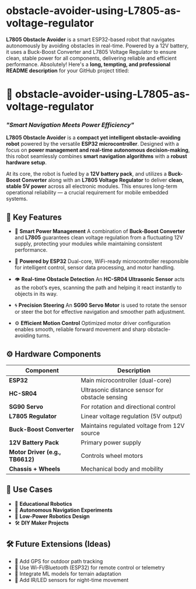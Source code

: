 # obstacle-avoider-using-L7805-as-voltage-regulator
**L7805 Obstacle Avoider** is a smart ESP32-based robot that navigates autonomously by avoiding obstacles in real-time. Powered by a 12V battery, it uses a Buck-Boost Converter and L7805 Voltage Regulator to ensure clean, stable power for all components, delivering reliable and efficient performance.
Absolutely! Here's a **long, tempting, and professional README description** for your GitHub project titled:


# 🚗 obstacle-avoider-using-L7805-as-voltage-regulator

### *"Smart Navigation Meets Power Efficiency"*

**L7805 Obstacle Avoider** is a **compact yet intelligent obstacle-avoiding robot** powered by the versatile **ESP32 microcontroller**. Designed with a focus on **power management and real-time autonomous decision-making**, this robot seamlessly combines **smart navigation algorithms** with a **robust hardware setup**.

At its core, the robot is fueled by a **12V battery pack**, and utilizes a **Buck-Boost Converter** along with an **L7805 Voltage Regulator** to deliver **clean, stable 5V power** across all electronic modules. This ensures long-term operational reliability — a crucial requirement for mobile embedded systems.


## 🔧 Key Features

* 🔋 **Smart Power Management**
  A combination of **Buck-Boost Converter** and **L7805** guarantees clean voltage regulation from a fluctuating 12V supply, protecting your modules while maintaining consistent performance.

* 🧠 **Powered by ESP32**
  Dual-core, WiFi-ready microcontroller responsible for intelligent control, sensor data processing, and motor handling.

* 👁️ **Real-time Obstacle Detection**
  An **HC-SR04 Ultrasonic Sensor** acts as the robot’s eyes, scanning the path and helping it react instantly to objects in its way.

* 🌀 **Precision Steering**
  An **SG90 Servo Motor** is used to rotate the sensor or steer the bot for effective navigation and smoother path adjustment.

* ⚙️ **Efficient Motion Control**
  Optimized motor driver configuration enables smooth, reliable forward movement and sharp obstacle-avoiding turns.


## ⚙️ Hardware Components

| Component                       | Description                                     |
| ------------------------------- | ----------------------------------------------- |
| **ESP32**                       | Main microcontroller (dual-core)                |
| **HC-SR04**                     | Ultrasonic distance sensor for obstacle sensing |
| **SG90 Servo**                  | For rotation and directional control            |
| **L7805 Regulator**             | Linear voltage regulation (5V output)           |
| **Buck-Boost Converter**        | Maintains regulated voltage from 12V source     |
| **12V Battery Pack**            | Primary power supply                            |
| **Motor Driver (e.g., TB6612)** | Controls wheel motors                           |
| **Chassis + Wheels**            | Mechanical body and mobility                    |


## 🧪 Use Cases

* 🤖 **Educational Robotics**
* 🚧 **Autonomous Navigation Experiments**
* 🔋 **Low-Power Robotics Design**
* 🛠️ **DIY Maker Projects**


## 🛠 Future Extensions (Ideas)

* 🧭 Add GPS for outdoor path tracking
* 📶 Use Wi-Fi/Bluetooth (ESP32) for remote control or telemetry
* 🧠 Integrate ML models for terrain adaptation
* 🔦 Add IR/LED sensors for night-time movement



